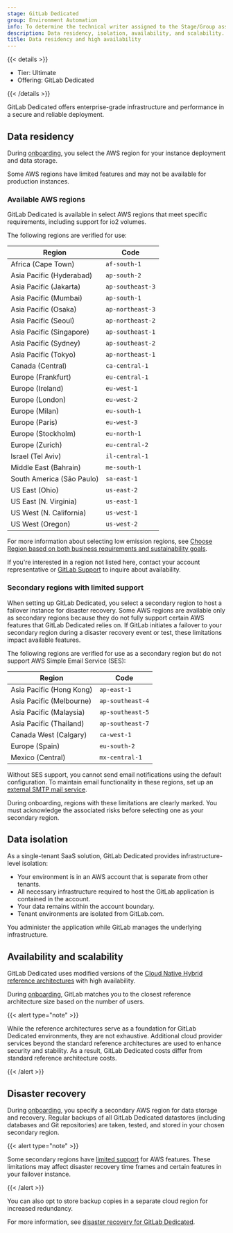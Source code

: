 ```yaml
---
stage: GitLab Dedicated
group: Environment Automation
info: To determine the technical writer assigned to the Stage/Group associated with this page, see https://handbook.gitlab.com/handbook/product/ux/technical-writing/#assignments
description: Data residency, isolation, availability, and scalability.
title: Data residency and high availability
---
```


{{< details >}}

- Tier: Ultimate
- Offering: GitLab Dedicated

{{< /details >}}

GitLab Dedicated offers enterprise-grade infrastructure and performance in a secure and reliable deployment.

## Data residency

During [onboarding](../../administration/dedicated/create_instance/_index.md#step-2-create-your-gitlab-dedicated-instance), you select the AWS region for your instance deployment and data storage.

Some AWS regions have limited features and may not be available for production instances.

### Available AWS regions

GitLab Dedicated is available in select AWS regions that meet specific requirements, including support for io2 volumes.

The following regions are verified for use:

| Region | Code |
|--------|------|
| Africa (Cape Town) | `af-south-1` |
| Asia Pacific (Hyderabad) | `ap-south-2` |
| Asia Pacific (Jakarta) | `ap-southeast-3` |
| Asia Pacific (Mumbai) | `ap-south-1` |
| Asia Pacific (Osaka) | `ap-northeast-3` |
| Asia Pacific (Seoul) | `ap-northeast-2` |
| Asia Pacific (Singapore) | `ap-southeast-1` |
| Asia Pacific (Sydney) | `ap-southeast-2` |
| Asia Pacific (Tokyo) | `ap-northeast-1` |
| Canada (Central) | `ca-central-1` |
| Europe (Frankfurt) | `eu-central-1` |
| Europe (Ireland) | `eu-west-1` |
| Europe (London) | `eu-west-2` |
| Europe (Milan) | `eu-south-1` |
| Europe (Paris) | `eu-west-3` |
| Europe (Stockholm) | `eu-north-1` |
| Europe (Zurich) | `eu-central-2` |
| Israel (Tel Aviv) | `il-central-1` |
| Middle East (Bahrain) | `me-south-1` |
| South America (São Paulo) | `sa-east-1` |
| US East (Ohio) | `us-east-2` |
| US East (N. Virginia) | `us-east-1` |
| US West (N. California) | `us-west-1` |
| US West (Oregon) | `us-west-2` |

For more information about selecting low emission regions, see [Choose Region based on both business requirements and sustainability goals](https://docs.aws.amazon.com/wellarchitected/latest/sustainability-pillar/sus_sus_region_a2.html).

If you're interested in a region not listed here, contact your account representative or [GitLab Support](https://about.gitlab.com/support/) to inquire about availability.

### Secondary regions with limited support

When setting up GitLab Dedicated, you select a secondary region to host a failover instance for
disaster recovery. Some AWS regions are available only as secondary regions because they do not fully support certain AWS
features that GitLab Dedicated relies on. If GitLab initiates a failover to your secondary region during
a disaster recovery event or test, these limitations impact available features.

The following regions are verified for use as a secondary region but do not support AWS Simple Email Service (SES):

| Region | Code |
|--------|------|
| Asia Pacific (Hong Kong) | `ap-east-1` |
| Asia Pacific (Melbourne) | `ap-southeast-4` |
| Asia Pacific (Malaysia) | `ap-southeast-5` |
| Asia Pacific (Thailand) | `ap-southeast-7` |
| Canada West (Calgary) | `ca-west-1` |
| Europe (Spain) | `eu-south-2` |
| Mexico (Central) | `mx-central-1` |

Without SES support, you cannot send email notifications using the default configuration.
To maintain email functionality in these regions, set up an [external SMTP mail service](../../administration/dedicated/configure_instance/users_notifications.md#smtp-email-service).

During onboarding, regions with these limitations are clearly marked. You must acknowledge the
associated risks before selecting one as your secondary region.

## Data isolation

As a single-tenant SaaS solution, GitLab Dedicated provides infrastructure-level isolation:

- Your environment is in an AWS account that is separate from other tenants.
- All necessary infrastructure required to host the GitLab application is contained in the account.
- Your data remains within the account boundary.
- Tenant environments are isolated from GitLab.com.

You administer the application while GitLab manages the underlying infrastructure.

## Availability and scalability

GitLab Dedicated uses modified versions of the [Cloud Native Hybrid reference architectures](../../administration/reference_architectures/_index.md#cloud-native-hybrid) with high availability.

During [onboarding](../../administration/dedicated/create_instance/_index.md#step-2-create-your-gitlab-dedicated-instance), GitLab matches you to the closest reference architecture size based on the number of users.

{{< alert type="note" >}}

While the reference architectures serve as a foundation for GitLab Dedicated environments, they are not exhaustive. Additional cloud provider services beyond the standard reference architectures are used to enhance security and stability. As a result, GitLab Dedicated costs differ from standard reference architecture costs.

{{< /alert >}}

## Disaster recovery

During [onboarding](../../administration/dedicated/create_instance/_index.md#step-2-create-your-gitlab-dedicated-instance),
you specify a secondary AWS region for data storage and recovery. Regular backups of all GitLab Dedicated datastores (including databases and Git repositories) are taken, tested, and stored in your chosen secondary region.

{{< alert type="note" >}}

Some secondary regions have [limited support](#secondary-regions-with-limited-support) for AWS features. These limitations may affect disaster recovery time frames and certain features in your failover instance.

{{< /alert >}}

You can also opt to store backup copies in a separate cloud region for increased redundancy.

For more information, see [disaster recovery for GitLab Dedicated](../../administration/dedicated/disaster_recovery.md).
